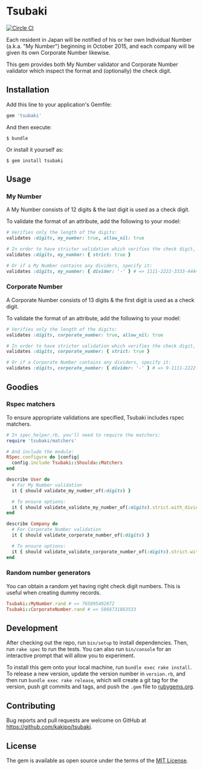 # Tsubaki

[![Circle CI](https://circleci.com/gh/kakipo/tsubaki/tree/master.svg?style=svg)](https://circleci.com/gh/kakipo/tsubaki/tree/master)

Each resident in Japan will be notified of his or her own Individual Number (a.k.a. "My Number") beginning in October 2015, and each company will be given its own Corporate Number likewise.

This gem provides both My Number validator and Corporate Number validator which inspect the format and (optionally) the check digit.  

## Installation

Add this line to your application's Gemfile:

```ruby
gem 'tsubaki'
```

And then execute:

    $ bundle

Or install it yourself as:

    $ gem install tsubaki

## Usage


### My Number

A My Number consists of 12 digits & the last digit is used as a check digit.

To validate the format of an attribute, add the following to your model:

```ruby
# Verifies only the length of the digits:
validates :digits, my_number: true, allow_nil: true

# In order to have stricter validation which verifies the check digit, enable strict mode:
validates :digits, my_number: { strict: true }

# Or if a My Number contains any dividers, specify it:
validates :digits, my_number: { divider: '-' } # => 1111-2222-3333-4444 should be valid
```

### Corporate Number

A Corporate Number consists of 13 digits & the first digit is used as a check digit.

To validate the format of an attribute, add the following to your model:

```ruby
# Verifies only the length of the digits:
validates :digits, corporate_number: true, allow_nil: true

# In order to have stricter validation which verifies the check digit, enable strict mode:
validates :digits, corporate_number: { strict: true }

# Or if a Corporate Number contains any dividers, specify it:
validates :digits, corporate_number: { divider: '-' } # => 9-1111-2222-3333-4444 should be valid
```



## Goodies

### Rspec matchers

To ensure appropriate validations are specified, Tsubaki includes rspec matchers.

```ruby
# In spec_helper.rb, you'll need to require the matchers:
require 'tsubaki/matchers'

# And include the module:
RSpec.configure do |config|
  config.include Tsubaki::Shoulda::Matchers
end
```

```ruby
describe User do
  # For My Number validation
  it { should validate_my_number_of(:digits) }

  # To ensure options:
  it { should validate_validate_my_number_of(:digits).strict.with_divider('-').allow_nil }
end

describe Company do
  # For Corporate Number validation
  it { should validate_corporate_number_of(:digits) }

  # To ensure options:
  it { should validate_validate_corporate_number_of(:digits).strict.with_divider('-') }
end
```


### Random number generators

You can obtain a random yet having right check digit numbers.
This is useful when creating dummy records.

```ruby
Tsubaki::MyNumber.rand # => 765895492872
Tsubaki::CorporateNumber.rand # => 5868731863533
```

## Development

After checking out the repo, run `bin/setup` to install dependencies. Then, run `rake spec` to run the tests. You can also run `bin/console` for an interactive prompt that will allow you to experiment.

To install this gem onto your local machine, run `bundle exec rake install`. To release a new version, update the version number in `version.rb`, and then run `bundle exec rake release`, which will create a git tag for the version, push git commits and tags, and push the `.gem` file to [rubygems.org](https://rubygems.org).

## Contributing

Bug reports and pull requests are welcome on GitHub at https://github.com/kakipo/tsubaki.


## License

The gem is available as open source under the terms of the [MIT License](http://opensource.org/licenses/MIT).

